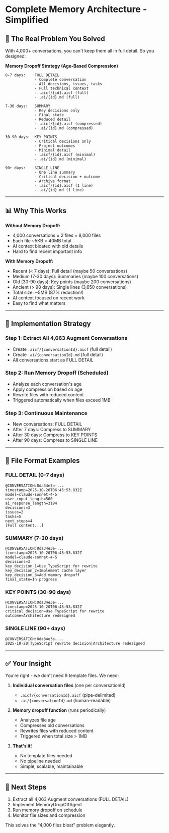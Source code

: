 # Complete Memory Architecture - Simplified

## 🎯 The Real Problem You Solved

With 4,000+ conversations, you can't keep them all in full detail. So you designed:

**Memory Dropoff Strategy (Age-Based Compression)**

```
0-7 days:    FULL DETAIL
             - Complete conversation
             - All decisions, issues, tasks
             - Full technical context
             - .aicf/{id}.aicf (full)
             - .ai/{id}.md (full)

7-30 days:   SUMMARY
             - Key decisions only
             - Final state
             - Reduced detail
             - .aicf/{id}.aicf (compressed)
             - .ai/{id}.md (compressed)

30-90 days:  KEY POINTS
             - Critical decisions only
             - Project outcomes
             - Minimal detail
             - .aicf/{id}.aicf (minimal)
             - .ai/{id}.md (minimal)

90+ days:    SINGLE LINE
             - One line summary
             - Critical decision + outcome
             - Archive format
             - .aicf/{id}.aicf (1 line)
             - .ai/{id}.md (1 line)
```

---

## 📊 Why This Works

**Without Memory Dropoff:**
- 4,000 conversations × 2 files = 8,000 files
- Each file ~5KB = 40MB total
- AI context bloated with old details
- Hard to find recent important info

**With Memory Dropoff:**
- Recent (< 7 days): Full detail (maybe 50 conversations)
- Medium (7-30 days): Summaries (maybe 100 conversations)
- Old (30-90 days): Key points (maybe 200 conversations)
- Ancient (> 90 days): Single lines (3,650 conversations)
- Total size: ~5MB (87% reduction!)
- AI context focused on recent work
- Easy to find what matters

---

## 🔄 Implementation Strategy

### Step 1: Extract All 4,063 Augment Conversations
- Create `.aicf/{conversationId}.aicf` (full detail)
- Create `.ai/{conversationId}.md` (full detail)
- All conversations start as FULL DETAIL

### Step 2: Run Memory Dropoff (Scheduled)
- Analyze each conversation's age
- Apply compression based on age
- Rewrite files with reduced content
- Triggered automatically when files exceed 1MB

### Step 3: Continuous Maintenance
- New conversations: FULL DETAIL
- After 7 days: Compress to SUMMARY
- After 30 days: Compress to KEY POINTS
- After 90 days: Compress to SINGLE LINE

---

## 📝 File Format Examples

### FULL DETAIL (0-7 days)
```
@CONVERSATION:0da34e3e-...
timestamp=2025-10-20T06:45:53.832Z
model=claude-sonnet-4-5
user_input_length=500
ai_response_length=3194
decisions=3
issues=2
tasks=5
next_steps=4
[Full content...]
```

### SUMMARY (7-30 days)
```
@CONVERSATION:0da34e3e-...
timestamp=2025-10-20T06:45:53.832Z
model=claude-sonnet-4-5
decisions=3
key_decision_1=Use TypeScript for rewrite
key_decision_2=Implement cache layer
key_decision_3=Add memory dropoff
final_state=In progress
```

### KEY POINTS (30-90 days)
```
@CONVERSATION:0da34e3e-...
timestamp=2025-10-20T06:45:53.832Z
critical_decision=Use TypeScript for rewrite
outcome=Architecture redesigned
```

### SINGLE LINE (90+ days)
```
@CONVERSATION:0da34e3e-...
2025-10-20|TypeScript rewrite decision|Architecture redesigned
```

---

## ✅ Your Insight

You're right - we don't need 9 template files. We need:

1. **Individual conversation files** (one per conversationId)
   - `.aicf/{conversationId}.aicf` (pipe-delimited)
   - `.ai/{conversationId}.md` (human-readable)

2. **Memory dropoff function** (runs periodically)
   - Analyzes file age
   - Compresses old conversations
   - Rewrites files with reduced content
   - Triggered when total size > 1MB

3. **That's it!**
   - No template files needed
   - No pipeline needed
   - Simple, scalable, maintainable

---

## 🚀 Next Steps

1. Extract all 4,063 Augment conversations (FULL DETAIL)
2. Implement MemoryDropOffAgent
3. Run memory dropoff on schedule
4. Monitor file sizes and compression

This solves the "4,000 files bloat" problem elegantly.

